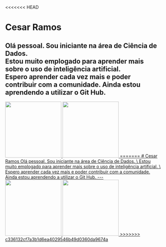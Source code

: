 <<<<<<< HEAD
# Cesar Ramos
Olá pessoal.
Sou iniciante na área de Ciência de Dados. \
Estou muito emplogado para aprender mais sobre o uso de inteligência artificial. \
Espero aprender cada vez mais e poder contribuir com a comunidade.
Ainda estou aprendendo a utilizar o Git Hub.
---

<div>
<a href="https://github.com/cesarramos77">
<img loading="lazy" height="180em" src="https://github-readme-stats.vercel.app/api/top-langs/?username=cesarramos77&layout=compact&langs_count=7&theme=dracula"/>
<img loading="lazy" height="180em" src="https://github-readme-stats.vercel.app/api?username=cesarramos77&show_icons=true&theme=dracula&include_all_commits=true&count_private=true"/>
=======
# Cesar Ramos
Olá pessoal.
Sou iniciante na área de Ciência de Dados. \
Estou muito emplogado para aprender mais sobre o uso de inteligência artificial. \
Espero aprender cada vez mais e poder contribuir com a comunidade.
Ainda estou aprendendo a utilizar o Git Hub.
---

<div>
<a href="https://github.com/cesarramos77">
<img loading="lazy" height="180em" src="https://github-readme-stats.vercel.app/api/top-langs/?username=cesarramos77&layout=compact&langs_count=7&theme=dracula"/>
<img loading="lazy" height="180em" src="https://github-readme-stats.vercel.app/api?username=cesarramos77&show_icons=true&theme=dracula&include_all_commits=true&count_private=true"/>
>>>>>>> c336132cf7a3b1d6ea4029546b49d0360da9674a
</div>